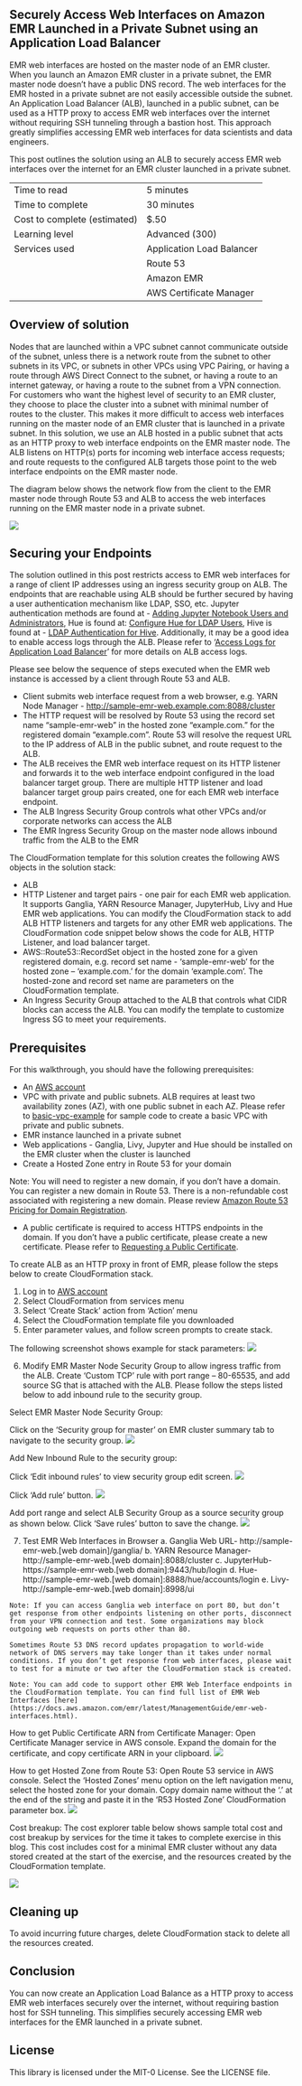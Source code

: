 ## Securely Access Web Interfaces on Amazon EMR Launched in a Private Subnet using an Application Load Balancer

EMR web interfaces are hosted on the master node of an EMR cluster. When you launch an Amazon EMR cluster in a private subnet, the EMR master node doesn’t have a public DNS record. The web interfaces for the EMR hosted in a private subnet are not easily accessible outside the subnet. An Application Load Balancer (ALB), launched in a public subnet, can be used as a HTTP proxy to access EMR web interfaces over the internet without requiring SSH tunneling through a bastion host. This approach greatly simplifies accessing EMR web interfaces for data scientists and data engineers.

This post outlines the solution using an ALB to securely access EMR web interfaces over the internet for an EMR cluster launched in a private subnet.

|                             |                           |
|-----------------------------|---------------------------|
|Time to read	                | 5 minutes                 |
|Time to complete             | 30 minutes                |
|Cost to complete (estimated) |	$.50                      |
|Learning level               |	Advanced (300)            |
|Services used                | Application Load Balancer |
|                             |  Route 53                 |
|                             |   Amazon EMR              |
|                             |   AWS Certificate Manager |

## Overview of solution
Nodes that are launched within a VPC subnet cannot communicate outside of the subnet, unless there is a network route from the subnet to other subnets in its VPC, or subnets in other VPCs using VPC Pairing, or having a route through AWS Direct Connect to the subnet, or having a route to an internet gateway, or having a route to the subnet from a VPN connection. For customers who want the highest level of security to an EMR cluster, they choose to place the cluster into a subnet with minimal number of routes to the cluster. This makes it more difficult to access web interfaces running on the master node of an EMR cluster that is launched in a private subnet. In this solution, we use an ALB hosted in a public subnet that acts as an HTTP proxy to web interface endpoints on the EMR master node. The ALB listens on HTTP(s) ports for incoming web interface access requests; and route requests to the configured ALB targets those point to the web interface endpoints on the EMR master node.

The diagram below shows the network flow from the client to the EMR master node through Route 53 and ALB to access the web interfaces running on the EMR master node in a private subnet.

![](images/emr-web-interfaces-via-alb-architecture.png)

## Securing your Endpoints
The solution outlined in this post restricts access to EMR web interfaces for a range of client IP addresses using an ingress security group on ALB. The endpoints that are reachable using ALB should be further secured by having a user authentication mechanism like LDAP, SSO, etc. Jupyter authentication methods are found at - [Adding Jupyter Notebook Users and Administrators](https://docs.aws.amazon.com/emr/latest/ReleaseGuide/emr-jupyterhub-user-access.html), Hue is found at: [Configure Hue for LDAP Users](https://docs.aws.amazon.com/emr/latest/ReleaseGuide/hue-ldap.html), Hive is found at - [LDAP Authentication for Hive](https://cwiki.apache.org/confluence/display/Hive/User+and+Group+Filter+Support+with+LDAP+Atn+Provider+in+HiveServer2). Additionally, it may be a good idea to enable access logs through the ALB. Please refer to ‘[Access Logs for Application Load Balancer](https://docs.aws.amazon.com/elasticloadbalancing/latest/application/load-balancer-access-logs.html)’ for more details on ALB access logs.

Please see below the sequence of steps executed when the EMR web instance is accessed by a client through Route 53 and ALB.

  * Client submits web interface request from a web browser, e.g. YARN Node Manager - http://sample-emr-web.example.com:8088/cluster
  *	The HTTP request will be resolved by Route 53 using the record set name “sample-emr-web” in the hosted zone “example.com.” for the registered domain “example.com”. Route 53 will resolve the request URL to the IP address of ALB in the public subnet, and route request to the ALB.
  *	The ALB receives the EMR web interface request on its HTTP listener and forwards it to the web interface endpoint configured in the load balancer target group. There are multiple HTTP listener and load balancer target group pairs created, one for each EMR web interface endpoint.
  *	The ALB Ingress Security Group controls what other VPCs and/or corporate networks can access the ALB
  *	The EMR Ingress Security Group on the master node allows inbound traffic from the ALB to the EMR

The CloudFormation template for this solution creates the following AWS objects in the solution stack:
  *	ALB
  *	HTTP Listener and target pairs - one pair for each EMR web application. It supports Ganglia, YARN Resource Manager, JupyterHub, Livy and Hue EMR web applications. You can modify the CloudFormation stack to add ALB HTTP listeners and targets for any other EMR web applications. The CloudFormation code snippet below shows the code for ALB, HTTP Listener, and load balancer target.
  *	AWS::Route53::RecordSet object in the hosted zone for a given registered domain, e.g. record set name - ‘sample-emr-web’ for the hosted zone – ‘example.com.’ for the domain ‘example.com’. The hosted-zone and record set name are parameters on the CloudFormation template.
  *	An Ingress Security Group attached to the ALB that controls what CIDR blocks can access the ALB. You can modify the template to customize Ingress SG to meet your requirements.

## Prerequisites
For this walkthrough, you should have the following prerequisites:
  *	An [AWS account](https://signin.aws.amazon.com/signin?redirect_uri=https%3A%2F%2Fportal.aws.amazon.com%2Fbilling%2Fsignup%2Fresume&client_id=signup)
  *	VPC with private and public subnets. ALB requires at least two availability zones (AZ), with one public subnet in each AZ. Please refer to [basic-vpc-example](https://github.com/kennyk65/aws-vpc-cloud-formation/blob/master/base-vpc-example.template.yml) for sample code to create a basic VPC with private and public subnets.
  *	EMR instance launched in a private subnet
  *	Web applications - Ganglia, Livy, Jupyter and Hue should be installed on the EMR cluster when the cluster is launched
  *	Create a Hosted Zone entry in Route 53 for your domain

  Note: You will need to register a new domain, if you don’t have a domain. You can register a new domain in Route 53. There is a non-refundable cost associated with registering a new domain. Please review [Amazon Route 53 Pricing for Domain Registration](https://aws.amazon.com/route53/pricing/).

  *	A public certificate is required to access HTTPS endpoints in the domain. If you don’t have a public certificate, please create a new certificate. Please refer to [Requesting a Public Certificate](https://docs.aws.amazon.com/acm/latest/userguide/gs-acm-request-public.html).

To create ALB as an HTTP proxy in front of EMR, please follow the steps below to create CloudFormation stack.
  1.	Log in to [AWS account](https://signin.aws.amazon.com/signin?redirect_uri=https%3A%2F%2Fportal.aws.amazon.com%2Fbilling%2Fsignup%2Fresume&client_id=signup)
  2.	Select CloudFormation from services menu
  3.	Select ‘Create Stack’ action from ‘Action’ menu
  4.	Select the CloudFormation template file you downloaded
  5.	Enter parameter values, and follow screen prompts to create stack.

  The following screenshot shows example for stack parameters:
  ![](images/cfn-stack-parameters.png)

  6.	Modify EMR Master Node Security Group to allow ingress traffic from the ALB. Create ‘Custom TCP’ rule with port range – 80-65535, and add source SG that is attached with the ALB. Please follow the steps listed below to add inbound rule to the security group.

  Select EMR Master Node Security Group:

  Click on the ‘Security group for master’ on EMR cluster summary tab to navigate to the security group.
  ![](images/emr-cluster-summary-screen.png)

  Add New Inbound Rule to the security group:

  Click ‘Edit inbound rules’ to view security group edit screen.
  ![](images/emr-master-sg-edit-screenshot)

  Click ‘Add rule’ button.
  ![](images/emr-master-sg-add-ingressrule.png)

  Add port range and select ALB Security Group as a source security group as shown below. Click ‘Save rules’ button to save the change.
  ![](images/emr-master-sg-ingressrule-save.png)

  7.	Test EMR Web Interfaces in Browser
    a.	Ganglia Web URL- http://sample-emr-web.[web domain]/ganglia/
    b.	YARN Resource Manager- http://sample-emr-web.[web domain]:8088/cluster
    c.	JupyterHub- https://sample-emr-web.[web domain]:9443/hub/login
    d.	Hue- http://sample-emr-web.[web domain]:8888/hue/accounts/login
    e.	Livy- http://sample-emr-web.[web domain]:8998/ui

    Note: If you can access Ganglia web interface on port 80, but don’t get response from other endpoints listening on other ports, disconnect from your VPN connection and test. Some organizations may block outgoing web requests on ports other than 80.

    Sometimes Route 53 DNS record updates propagation to world-wide network of DNS servers may take longer than it takes under normal conditions. If you don’t get response from web interfaces, please wait to test for a minute or two after the CloudFormation stack is created.

    Note: You can add code to support other EMR Web Interface endpoints in the CloudFormation template. You can find full list of EMR Web Interfaces [here](https://docs.aws.amazon.com/emr/latest/ManagementGuide/emr-web-interfaces.html).

  How to get Public Certificate ARN from Certificate Manager:
  Open Certificate Manager service in AWS console. Expand the domain for the certificate, and copy certificate ARN in your clipboard.
  ![](images/howtoget-certificate-arn.png)

  How to get Hosted Zone from Route 53:
  Open Route 53 service in AWS console. Select the ‘Hosted Zones’ menu option on the left navigation menu, select the hosted zone for your domain. Copy domain name without the ‘.’ at the end of the string and paste it in the ‘R53 Hosted Zone’ CloudFormation parameter box.
  ![](images/howtoget-r53-hostedzone-name.png)

Cost breakup:
The cost explorer table below shows sample total cost and cost breakup by services for the time it takes to complete exercise in this blog. This cost includes cost for a minimal EMR cluster without any data stored created at the start of the exercise, and the resources created by the CloudFormation template.

![](images/cost-to-run-breakup.png)

## Cleaning up
To avoid incurring future charges, delete CloudFormation stack to delete all the resources created.

## Conclusion
You can now create an Application Load Balance as a HTTP proxy to access EMR web interfaces securely over the internet, without requiring bastion host for SSH tunneling. This simplifies securely accessing EMR web interfaces for the EMR launched in a private subnet.

## License

This library is licensed under the MIT-0 License. See the LICENSE file.
